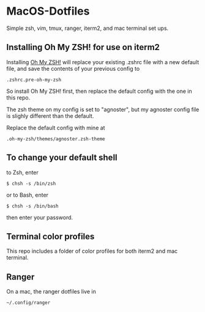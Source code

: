 # MacOS-Dotfiles

Simple zsh, vim, tmux, ranger, iterm2, and mac terminal set ups.

## Installing Oh My ZSH! for use on iterm2

Installing [Oh My ZSH!](https://ohmyz.sh/) will replace your existing .zshrc file with a new default file, and save the contents of your previous config to

```
.zshrc.pre-oh-my-zsh
```

So install Oh My ZSH! first, then replace the default config with the one in this repo.

The zsh theme on my config is set to "agnoster", but my agnoster config file is slighly different than the default.

Replace the default config with mine at

```
.oh-my-zsh/themes/agnoster.zsh-theme
```

## To change your default shell

to Zsh, enter

```
$ chsh -s /bin/zsh
```

or to Bash, enter

```
$ chsh -s /bin/bash
```

then enter your password.

## Terminal color profiles

This repo includes a folder of color profiles for both iterm2 and mac terminal.

## Ranger

On a mac, the ranger dotfiles live in

```
~/.config/ranger
```
